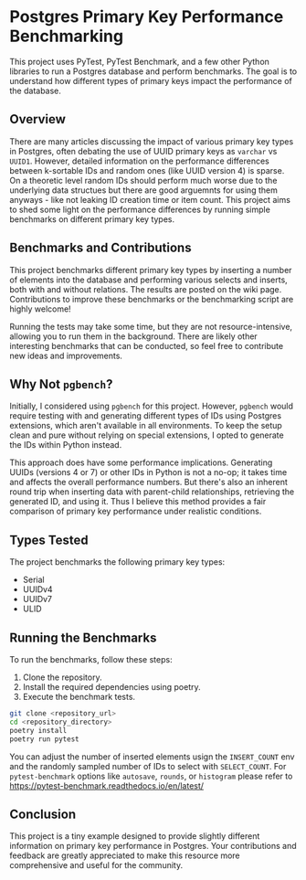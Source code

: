 # Postgres Primary Key Performance Benchmarking

This project uses PyTest, PyTest Benchmark, and a few other Python libraries to run a Postgres database and perform benchmarks. The goal is to understand how different types of primary keys impact the performance of the database.

## Overview

There are many articles discussing the impact of various primary key types in Postgres, often debating the use of UUID primary keys as `varchar` vs `UUID1`. However, detailed information on the performance differences between k-sortable IDs and random ones (like UUID version 4) is sparse. On a theoretic level random IDs should perform much worse due to the underlying data structues but there are good arguemnts for using them anyways - like not leaking ID creation time or item count. This project aims to shed some light on the performance differences by running simple benchmarks on different primary key types.

## Benchmarks and Contributions

This project benchmarks different primary key types by inserting a number of elements into the database and performing various selects and inserts, both with and without relations. The results are posted on the wiki page. Contributions to improve these benchmarks or the benchmarking script are highly welcome!

Running the tests may take some time, but they are not resource-intensive, allowing you to run them in the background. There are likely other interesting benchmarks that can be conducted, so feel free to contribute new ideas and improvements.

## Why Not `pgbench`?

Initially, I considered using `pgbench` for this project. However, `pgbench` would require testing with and generating different types of IDs using Postgres extensions, which aren't available in all environments. To keep the setup clean and pure without relying on special extensions, I opted to generate the IDs within Python instead.

This approach does have some performance implications. Generating UUIDs (versions 4 or 7) or other IDs in Python is not a no-op; it takes time and affects the overall performance numbers. But there's also an inherent round trip when inserting data with parent-child relationships, retrieving the generated ID, and using it. Thus I believe this method provides a fair comparison of primary key performance under realistic conditions.

## Types Tested

The project benchmarks the following primary key types:

- Serial
- UUIDv4
- UUIDv7
- ULID


## Running the Benchmarks

To run the benchmarks, follow these steps:

1. Clone the repository.
2. Install the required dependencies using poetry.
3. Execute the benchmark tests.

```bash
git clone <repository_url>
cd <repository_directory>
poetry install
poetry run pytest
```

You can adjust the number of inserted elements usign the `INSERT_COUNT` env and
 the randomly sampled number of IDs to select with `SELECT_COUNT`. For `pytest-benchmark` options like `autosave`, `rounds`, or `histogram` please refer to https://pytest-benchmark.readthedocs.io/en/latest/

## Conclusion

This project is a tiny example designed to provide slightly different information on primary key performance in Postgres. Your contributions and feedback are greatly appreciated to make this resource more comprehensive and useful for the community.
